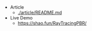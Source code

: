 - Article
  - [./article/README.md](./article/README.md)
- Live Demo
  - https://shao.fun/RayTracingPBR/